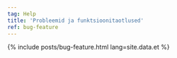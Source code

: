 ```yaml
---
tag: Help
title: 'Probleemid ja funktsioonitaotlused'
ref: bug-feature
---
```


{% include posts/bug-feature.html lang=site.data.et %}
